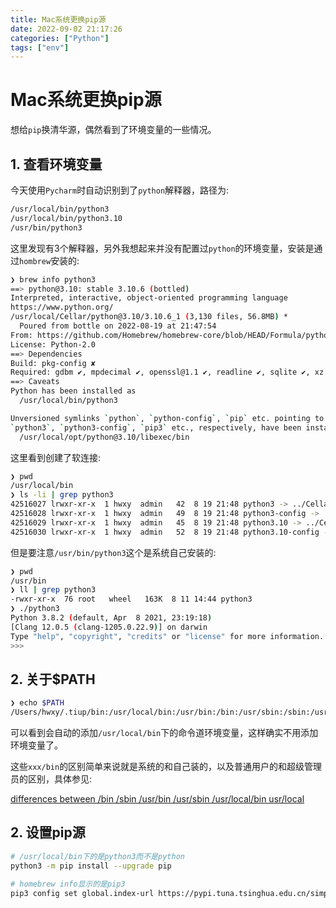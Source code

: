```yaml
---
title: Mac系统更换pip源
date: 2022-09-02 21:17:26
categories: ["Python"]
tags: ["env"]
---
```


# Mac系统更换pip源

想给`pip`换清华源，偶然看到了环境变量的一些情况。

## 1. 查看环境变量

今天使用`Pycharm`时自动识别到了`python`解释器，路径为:

```bash
/usr/local/bin/python3
/usr/local/bin/python3.10
/usr/bin/python3
```

这里发现有3个解释器，另外我想起来并没有配置过`python`的环境变量，安装是通过`hombrew`安装的: 

```bash
❯ brew info python3
==> python@3.10: stable 3.10.6 (bottled)
Interpreted, interactive, object-oriented programming language
https://www.python.org/
/usr/local/Cellar/python@3.10/3.10.6_1 (3,130 files, 56.8MB) *
  Poured from bottle on 2022-08-19 at 21:47:54
From: https://github.com/Homebrew/homebrew-core/blob/HEAD/Formula/python@3.10.rb
License: Python-2.0
==> Dependencies
Build: pkg-config ✘
Required: gdbm ✔, mpdecimal ✔, openssl@1.1 ✔, readline ✔, sqlite ✔, xz ✔
==> Caveats
Python has been installed as
  /usr/local/bin/python3

Unversioned symlinks `python`, `python-config`, `pip` etc. pointing to
`python3`, `python3-config`, `pip3` etc., respectively, have been installed into
  /usr/local/opt/python@3.10/libexec/bin
```

这里看到创建了软连接:

```bash
❯ pwd
/usr/local/bin
❯ ls -li | grep python3
42516027 lrwxr-xr-x  1 hwxy  admin   42  8 19 21:48 python3 -> ../Cellar/python@3.10/3.10.6_1/bin/python3
42516028 lrwxr-xr-x  1 hwxy  admin   49  8 19 21:48 python3-config -> ../Cellar/python@3.10/3.10.6_1/bin/python3-config
42516029 lrwxr-xr-x  1 hwxy  admin   45  8 19 21:48 python3.10 -> ../Cellar/python@3.10/3.10.6_1/bin/python3.10
42516030 lrwxr-xr-x  1 hwxy  admin   52  8 19 21:48 python3.10-config -> ../Cellar/python@3.10/3.10.6_1/bin/python3.10-config
```

但是要注意`/usr/bin/python3`这个是系统自己安装的:

```bash
❯ pwd
/usr/bin
❯ ll | grep python3
-rwxr-xr-x  76 root   wheel   163K  8 11 14:44 python3
❯ ./python3
Python 3.8.2 (default, Apr  8 2021, 23:19:18)
[Clang 12.0.5 (clang-1205.0.22.9)] on darwin
Type "help", "copyright", "credits" or "license" for more information.
>>>
```



## 2. 关于$PATH

```bash
❯ echo $PATH
/Users/hwxy/.tiup/bin:/usr/local/bin:/usr/bin:/bin:/usr/sbin:/sbin:/usr/local/go/bin:/Users/hwxy/codes/go:/usr/local/go/bin:./node_modules/.bin
```

可以看到会自动的添加`/usr/local/bin`下的命令道环境变量，这样确实不用添加环境变量了。

这些`xxx/bin`的区别简单来说就是系统的和自己装的，以及普通用户的和超级管理员的区别，具体参见:

[differences between /bin /sbin /usr/bin /usr/sbin /usr/local/bin usr/local](https://askubuntu.com/questions/308045/differences-between-bin-sbin-usr-bin-usr-sbin-usr-local-bin-usr-local)



## 2. 设置pip源

```bash
# /usr/local/bin下的是python3而不是python
python3 -m pip install --upgrade pip

# homebrew info显示的是pip3
pip3 config set global.index-url https://pypi.tuna.tsinghua.edu.cn/simple
```

 
